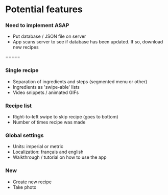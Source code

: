 # Potential features

### Need to implement ASAP
- Put database / JSON file on server
- App scans server to see if database has been updated. If so, download new recipes

=====

### Single recipe
- Separation of ingredients and steps (segmented menu or other)
- Ingredients as 'swipe-able' lists
- Video snippets / animated GIFs

### Recipe list
- Right-to-left swipe to skip recipe (goes to bottom)
- Number of times recipe was made

### Global settings
- Units: imperial or metric
- Localization: français and english
- Walkthrough / tutorial on how to use the app

### New
- Create new recipe
- Take photo

